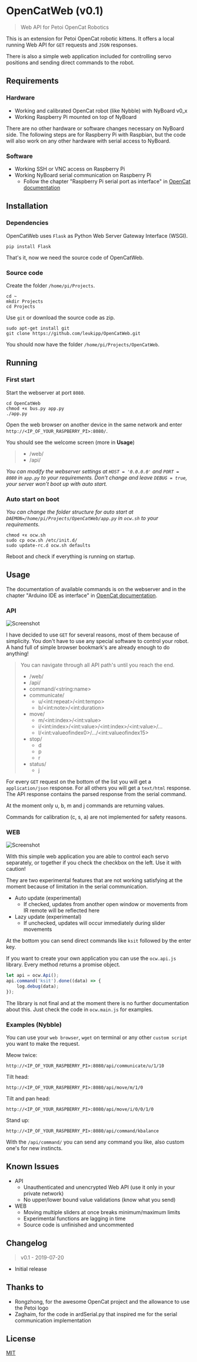 # OpenCatWeb (v0.1)
> Web API for Petoi OpenCat Robotics

This is an extension for Petoi OpenCat robotic kittens.
It offers a local running Web API for `GET` requests and `JSON` responses.

There is also a simple web application included for controlling servo positions and sending direct commands to the robot.


## Requirements
### Hardware
- Working and calibrated OpenCat robot (like Nybble) with NyBoard v0_x
- Working Raspberry Pi mounted on top of NyBoard

There are no other hardware or software changes necessary on NyBoard side.
The following steps are for Raspberry Pi with Raspbian, but the code will also work on any other hardware with serial access to NyBoard.

### Software
- Working SSH or VNC access on Raspberry Pi
- Working NyBoard serial communication on Raspberry Pi
  - Follow the chapter "Raspberry Pi serial port as interface" in [OpenCat documentation](https://github.com/PetoiCamp/OpenCat/blob/master/Resources/AssemblingInstructions.pdf) 
  

## Installation
### Dependencies
OpenCatWeb uses `Flask` as Python Web Server Gateway Interface (WSGI).

    pip install Flask

That's it, now we need the source code of OpenCatWeb.

### Source code
Create the folder `/home/pi/Projects`.

    cd ~
    mkdir Projects
    cd Projects
    
Use `git` or download the source code as zip.

    sudo apt-get install git
    git clone https://github.com/leukipp/OpenCatWeb.git
    
You should now have the folder `/home/pi/Projects/OpenCatWeb`.


## Running 
### First start
Start the webserver at port `8080`.

    cd OpenCatWeb
    chmod +x bus.py app.py
    ./app.py

Open the web browser on another device in the same network and enter `http://<IP_OF_YOUR_RASPBERRY_PI>:8080/`.

You should see the welcome screen (more in **Usage**)
>- /web/
>- /api/

 _You can modify the webserver settings at `HOST = '0.0.0.0'` and `PORT = 8080` in `app.py` to your requirements._
_Don't change and leave `DEBUG = true`, your server won't boot up with auto start._

### Auto start on boot
_You can change the folder structure for auto start at `DAEMON=/home/pi/Projects/OpenCatWeb/app.py` in `ocw.sh` to your requirements._

    chmod +x ocw.sh 
    sudo cp ocw.sh /etc/init.d/
    sudo update-rc.d ocw.sh defaults

Reboot and check if everything is running on startup.


## Usage
The documentation of available commands is on the webserver and in the chapter "Arduino IDE as interface" in [OpenCat documentation](https://github.com/PetoiCamp/OpenCat/blob/master/Resources/AssemblingInstructions.pdf).

### API
![Screenshot](https://github.com/leukipp/OpenCatWeb/blob/master/web/img/api.png?raw=true)

I have decided to use `GET` for several reasons, most of them because of simplicity.
You don't have to use any special software to control your robot.
A hand full of simple browser bookmark's are already enough to do anything!

>You can navigate through all API path's until you reach the end.
>- /web/
>- /api/
>  - command/\<string:name\>
>  - communicate/
>    - u/\<int:repeat\>/\<int:tempo\>
>    - b/\<int:note>/\<int:duration\>
>  - move/
>      - m/\<int:index\>/\<int:value\>
>      - i/\<int:index\>/\<int:value\>/\<int:index\>/\<int:value\>/...
>      - l/\<int:valueofindex0>/.../\<int:valueofindex15\>
>  - stop/
>      - d
>      - p
>      - r
>  - status/
>      - j

For every `GET` request on the bottom of the list you will get a `application/json` response. For all others you will get a `text/html` response.
The API response contains the parsed response from the serial command.

At the moment only u, b, m and j commands are returning values.

Commands for calibration (c, s, a) are not implemented for safety reasons. 

### WEB
![Screenshot](https://github.com/leukipp/OpenCatWeb/blob/master/web/img/web.png?raw=true)

With this simple web application you are able to control each servo separately, or together if you check the checkbox on the left.
Use it with caution!

They are two experimental features that are not working satisfying at the moment because of limitation in the serial communication.
- Auto update (experimental)
  - If checked, updates from another open window or movements from IR remote will be reflected here
- Lazy update (experimental)
  - If unchecked, updates will occur immediately during slider movements 

At the bottom you can send direct commands like `ksit` followed by the enter key.

If you want to create your own application you can use the `ocw.api.js` library.
Every method returns a promise object.
``` js
let api = ocw.Api();
api.command('ksit').done((data) => {
    log.debug(data);
});
```
The library is not final and at the moment there is no further documentation about this.
Just check the code in `ocw.main.js` for examples.

### Examples (Nybble)
You can use your `web browser`, `wget` on terminal or any other `custom script` you want to make the request.

Meow twice:

    http://<IP_OF_YOUR_RASPBERRY_PI>:8080/api/communicate/u/1/10
    
Tilt head:

    http://<IP_OF_YOUR_RASPBERRY_PI>:8080/api/move/m/1/0
    
Tilt and pan head:

    http://<IP_OF_YOUR_RASPBERRY_PI>:8080/api/move/i/0/0/1/0

Stand up:

    http://<IP_OF_YOUR_RASPBERRY_PI>:8080/api/command/kbalance
   
With the `/api/command/` you can send any command you like, also custom one's for new instincts.


## Known Issues
- API
  - Unauthenticated and unencrypted Web API (use it only in your private network)
  - No upper/lower bound value validations (know what you send)
- WEB
  - Moving multiple sliders at once breaks minimum/maximum limits
  - Experimental functions are lagging in time
  - Source code is unfinished and uncommented


## Changelog
> v0.1 - 2019-07-20
- Initial release


## Thanks to
- Rongzhong, for the awesome OpenCat project and the allowance to use the Petoi logo
- Zaghaim, for the code in ardSerial.py that inspired me for the serial communication implementation

## License
[MIT](https://github.com/leukipp/OpenCatWeb/blob/master/LICENSE)
